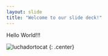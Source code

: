 ```yaml
---
layout: slide
title: "Welcome to our slide deck!"
---
```


Hello World!!!

![luchadortocat](https://octodex.github.com/images/luchadortocat.png)
{: .center}
